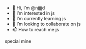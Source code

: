 - 👋 Hi, I’m @njjjjd
- 👀 I’m interested in js
- 🌱 I’m currently learning js
- 💞️ I’m looking to collaborate on js
- 📫 How to reach me js

special mine
